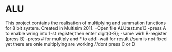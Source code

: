 # ALU
This project contains the realisation of multiplying and summation functions for 8 bit system. Created in Multisim 2011.
-Open file ALUtest.ms13
-press A to enable wring into 1-st register,then enter digit(0-9);
-same wirh B-register (press B)
-press # for multiply and * to add
-wait for result
//sum is not fixed yet there are onle multiplying are working
//dont press C or D